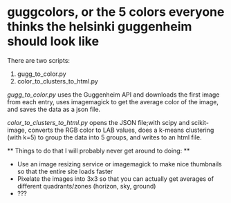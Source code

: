 # guggcolors, or the 5 colors everyone thinks the helsinki guggenheim should look like

There are two scripts:
1) gugg_to_color.py
2) color_to_clusters_to_html.py

*gugg_to_color.py*
uses the Guggenheim API and downloads the first image from each entry, uses imagemagick to get the average color of the image, and saves the data as a json file.

*color_to_clusters_to_html.py*
opens the JSON file;with scipy and scikit-image, converts the RGB color to LAB values, does a k-means clustering (with k=5) to group the data into 5 groups, and writes to an html file.
 
** Things to do that I will probably never get around to doing: **
- Use an image resizing service or imagemagick to make nice thumbnails so that the entire site loads faster
- Pixelate the images into 3x3 so that you can actually get averages of different quadrants/zones (horizon, sky, ground)
- ???
